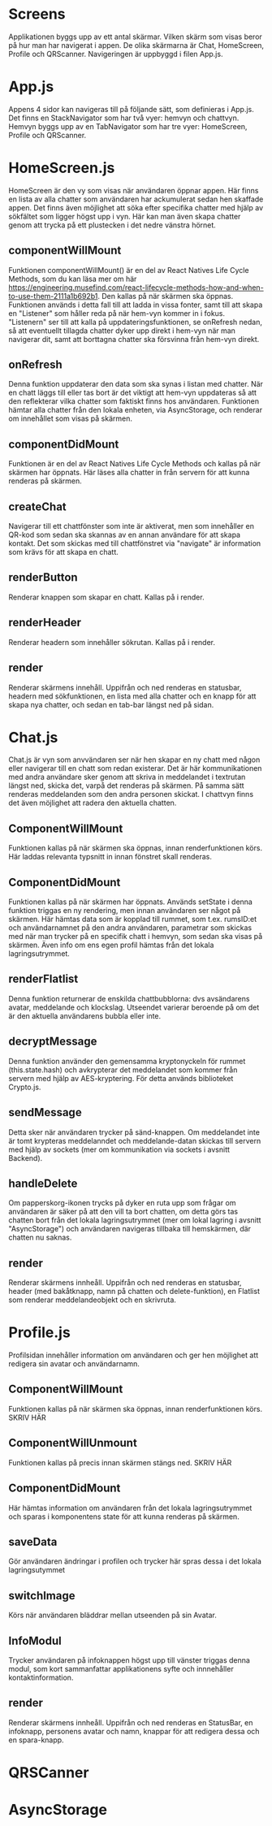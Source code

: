 # Screens
Applikationen byggs upp av ett antal skärmar. Vilken skärm som visas beror på hur man har navigerat i appen. De olika skärmarna är Chat, HomeScreen, Profile och QRScanner. Navigeringen är uppbyggd i filen App.js.

# App.js
Appens 4 sidor kan navigeras till på följande sätt, som definieras i App.js. Det finns en StackNavigator som har två vyer: hemvyn och chattvyn. Hemvyn byggs upp av en TabNavigator som har tre vyer: HomeScreen, Profile och QRScanner. 

# HomeScreen.js
HomeScreen är den vy som visas när användaren öppnar appen. Här finns en lista av alla chatter som användaren har ackumulerat sedan hen skaffade appen. Det finns även möjlighet att söka efter specifika chatter med hjälp av sökfältet som ligger högst upp i vyn. Här kan man även skapa chatter genom att trycka på ett plustecken i det nedre vänstra hörnet.

## componentWillMount
Funktionen componentWillMount() är en del av React Natives Life Cycle Methods, som du kan läsa mer om här https://engineering.musefind.com/react-lifecycle-methods-how-and-when-to-use-them-2111a1b692b1. Den kallas på när skärmen ska öppnas. Funktionen används i detta fall till att ladda in vissa fonter, samt till att skapa en "Listener" som håller reda på när hem-vyn kommer in i fokus. "Listenern" ser till att kalla på uppdateringsfunktionen, se onRefresh nedan, så att eventuellt tillagda chatter dyker upp direkt i hem-vyn när man navigerar dit, samt att borttagna chatter ska försvinna från hem-vyn direkt.

## onRefresh
Denna funktion uppdaterar den data som ska synas i listan med chatter. När en chatt läggs till eller tas bort är det viktigt att hem-vyn uppdateras så att den reflekterar vilka chatter som faktiskt finns hos användaren. Funktionen hämtar alla chatter från den lokala enheten, via AsyncStorage, och renderar om innehållet som visas på skärmen.

## componentDidMount
Funktionen är en del av React Natives Life Cycle Methods och kallas på när skärmen har öppnats. Här läses alla chatter in från servern för att kunna renderas på skärmen.

## createChat
Navigerar till ett chattfönster som inte är aktiverat, men som innehåller en QR-kod som sedan ska skannas av en annan användare för att skapa kontakt. Det som skickas med till chattfönstret via "navigate" är information som krävs för att skapa en chatt.

## renderButton
Renderar knappen som skapar en chatt. Kallas på i render.

## renderHeader
Renderar headern som innehåller sökrutan. Kallas på i render.

## render
Renderar skärmens innehåll. Uppifrån och ned renderas en statusbar, headern med sökfunktionen, en lista med alla chatter och en knapp för att skapa nya chatter, och sedan en tab-bar längst ned på sidan.

# Chat.js
Chat.js är vyn som anvvändaren ser när hen skapar en ny chatt med någon eller navigerar till en chatt som redan existerar. Det är här kommunikationen med andra användare sker genom att skriva in meddelandet i textrutan längst ned, skicka det, varpå det renderas på skärmen. På samma sätt renderas meddelanden som den andra personen skickat. I chattvyn finns det även möjlighet att radera den aktuella chatten.

## ComponentWillMount
Funktionen kallas på när skärmen ska öppnas, innan renderfunktionen körs. Här laddas relevanta typsnitt in innan fönstret skall renderas.

## ComponentDidMount
Funktionen kallas på när skärmen har öppnats. Används setState i denna funktion triggas en ny rendering, men innan användaren ser något på skärmen. Här hämtas data som är kopplad till rummet, som t.ex. rumsID:et och användarnamnet på den andra användaren, parametrar som skickas med när man trycker på en specifik chatt i hemvyn, som sedan ska visas på skärmen. Även info om ens egen profil hämtas från det lokala lagringsutrymmet.

## renderFlatlist
Denna funktion returnerar de enskilda chattbubblorna: dvs avsändarens avatar, meddelande och klockslag. Utseendet varierar beroende på om det är den aktuella användarens bubbla eller inte.

## decryptMessage
Denna funktion använder den gemensamma kryptonyckeln för rummet (this.state.hash) och avkrypterar det meddelandet som kommer från servern med hjälp av AES-kryptering. För detta används biblioteket Crypto.js.

## sendMessage
Detta sker när användaren trycker på sänd-knappen. Om meddelandet inte är tomt krypteras meddelanndet och meddelande-datan skickas till servern med hjälp av sockets (mer om kommunikation via sockets i avsnitt Backend).

## handleDelete
Om papperskorg-ikonen trycks på dyker en ruta upp som frågar om användaren är säker på att den vill ta bort chatten, om detta görs tas chatten bort från det lokala lagringsutrymmet (mer om lokal lagring i avsnitt "AsyncStorage") och användaren navigeras tillbaka till hemskärmen, där chatten nu saknas.

## render
Renderar skärmens innheåll. Uppifrån och ned renderas en statusbar, header (med bakåtknapp, namn på chatten och delete-funktion), en Flatlist som renderar meddelandeobjekt och en skrivruta.

# Profile.js
Profilsidan innehåller information om användaren och ger hen möjlighet att redigera sin avatar och användarnamn.

## ComponentWillMount
Funktionen kallas på när skärmen ska öppnas, innan renderfunktionen körs.
SKRIV HÄR

## ComponentWillUnmount
Funktionen kallas på precis innan skärmen stängs ned.
SKRIV HÄR

## ComponentDidMount
Här hämtas information om användaren från det lokala lagringsutrymmet och sparas i komponentens state för att kunna renderas på skärmen.

## saveData
Gör användaren ändringar i profilen och trycker här spras dessa i det lokala lagringsutymmet

## switchImage
Körs när användaren bläddrar mellan utseenden på sin Avatar.

## InfoModul
Trycker användaren på infoknappen högst upp till vänster triggas denna modul, som kort sammanfattar applikationens syfte och innnehåller kontaktinformation.

## render
Renderar skärmens innheåll. Uppifrån och ned renderas en StatusBar, en infoknapp, personens avatar och namn, knappar för att redigera dessa och en spara-knapp.

# QRSCanner

# AsyncStorage
